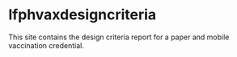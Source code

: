 # lfphvaxdesigncriteria
This site contains the design criteria report for a paper and mobile vaccination credential.
